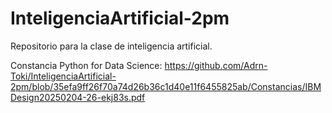 # InteligenciaArtificial-2pm
Repositorio para la clase de inteligencia artificial.

Constancia Python for Data Science:
https://github.com/Adrn-Toki/InteligenciaArtificial-2pm/blob/35efa9ff26f70a74d26b36c1d40e11f6455825ab/Constancias/IBMDesign20250204-26-ekj83s.pdf
